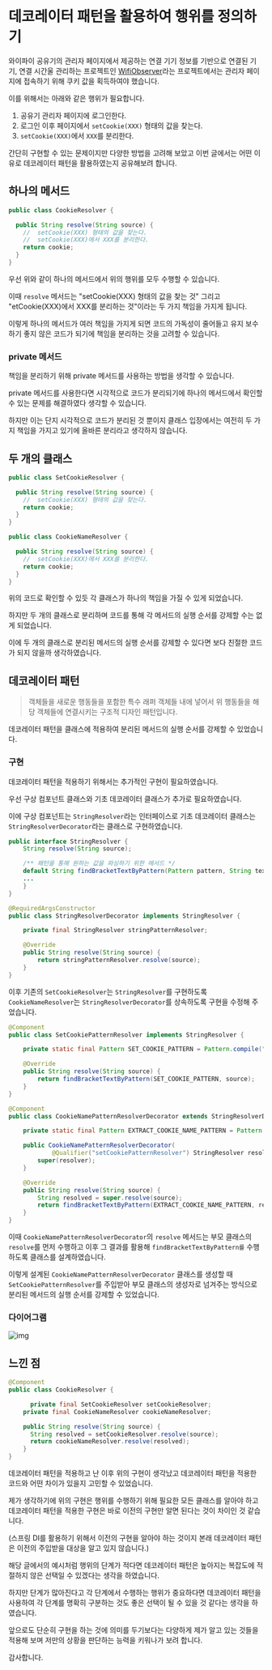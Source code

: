 # 데코레이터 패턴을 활용하여 행위를 정의하기

와이파이 공유기의 관리자 페이지에서 제공하는 연결 기기 정보를 기반으로 연결된 기기, 연결 시간울 관리하는 프로젝트인 [WifiObserver](https://github.com/belljun3395/WifiObserver?tab=readme-ov-file)라는 프로젝트에서는 관리자 페이지에 접속하기 위해 쿠키 값을 획득하여야 했습니다.

이를 위해서는 아래와 같은 행위가 필요합니다.

1.  공유기 관리자 페이지에 로그인한다.
2.  로그인 이후 페이지에서 `setCookie(XXX)` 형태의 값을 찾는다.
3.  `setCookie(XXX)`에서 `XXX`를 분리한다.

간단히 구현할 수 있는 문제이지만 다양한 방법을 고려해 보았고 이번 글에서는 어떤 이유로 데코레이터 패턴을 활용하였는지 공유해보려 합니다.



## 하나의 메서드

```java
public class CookieResolver {

  public String resolve(String source) {
    //  setCookie(XXX) 형태의 값을 찾는다.
    //  setCookie(XXX)에서 XXX를 분리한다.
    return cookie;
  } 
}
```

우선 위와 같이 하나의 메서드에서 위의 행위를 모두 수행할 수 있습니다.

이때 `resolve` 메서드는 "setCookie(XXX) 형태의 값을 찾는 것" 그리고 "etCookie(XXX)에서 XXX를 분리하는 것"이라는 두 가지 책임을 가지게 됩니다.

이렇게 하나의 메서드가 여러 책임을 가지게 되면 코드의 가독성이 줄어들고 유지 보수하기 좋지 않은 코드가 되기에 책임을 분리하는 것을 고려할 수 있습니다.



### private 메서드

책임을 분리하기 위해 private 메서드를 사용하는 방법을 생각할 수 있습니다.

private 메서드를 사용한다면 시각적으로 코드가 분리되기에 하나의 메서드에서 확인할 수 있는 문제를 해결하였다 생각할 수 있습니다.

하지만 이는 단지 시각적으로 코드가 분리된 것 뿐이지 클래스 입장에서는 여전히 두 가지 책임을 가지고 있기에 올바른 분리라고 생각하지 않습니다.



## 두 개의 클래스

```java
public class SetCookieResolver {

  public String resolve(String source) {
    //  setCookie(XXX) 형태의 값을 찾는다.
    return cookie;
  } 
}
```

```java
public class CookieNameResolver {

  public String resolve(String source) {
    //  setCookie(XXX)에서 XXX를 분리한다.
    return cookie;
  } 
}
```

위의 코드로 확인할 수 있듯 각 클래스가 하나의 책임을 가질 수 있게 되었습니다.

하지만 두 개의 클래스로 분리하며 코드를 통해 각 메서드의 실행 순서를 강제할 수는 없게 되었습니다.

이에 두 개의 클래스로 분리된 메서드의 실행 순서를 강제할 수 있다면 보다 친절한 코드가 되지 않을까 생각하였습니다.



## 데코레이터 패턴

> 객체들을 새로운 행동들을 포함한 특수 래퍼 객체들 내에 넣어서 위 행동들을 해당 객체들에 연결시키는 구조적 디자인 패턴입니다.

데코레이터 패턴을 클래스에 적용하여 분리된 메서드의 실행 순서를 강제할 수 있었습니다.



### 구현

데코레이터 패턴을 적용하기 위해서는 추가적인 구현이 필요하였습니다.

우선 구상 컴포넌트 클래스와 기초 데코레이터 클래스가 추가로 필요하였습니다.

이에 구상 컴포넌트는 `StringResolver`라는 인터페이스로 기초 데코레이터 클래스는 `StringResolverDecorator`라는 클래스로 구현하였습니다.

```java
public interface StringResolver {
    String resolve(String source);

    /** 패턴을 통해 원하는 값을 파싱하기 위한 메서드 */
    default String findBracketTextByPattern(Pattern pattern, String text) {
    ...
    }
}
```

```java
@RequiredArgsConstructor
public class StringResolverDecorator implements StringResolver {

    private final StringResolver stringPatternResolver;

    @Override
    public String resolve(String source) {
        return stringPatternResolver.resolve(source);
    }
}
```



이후 기존의 `SetCookieResolver`는 `StringResolver`를 구현하도록 `CookieNameResolver`는 `StringResolverDecorator`를 상속하도록 구현을 수정해 주었습니다.

```java
@Component
public class SetCookiePatternResolver implements StringResolver {

    private static final Pattern SET_COOKIE_PATTERN = Pattern.compile("setCookie\\('[^()]+'\\)");

    @Override
    public String resolve(String source) {
        return findBracketTextByPattern(SET_COOKIE_PATTERN, source);
    }
}
```

```java
@Component
public class CookieNamePatternResolverDecorator extends StringResolverDecorator {

    private static final Pattern EXTRACT_COOKIE_NAME_PATTERN = Pattern.compile("([^()]+)");

    public CookieNamePatternResolverDecorator(
            @Qualifier("setCookiePatternResolver") StringResolver resolver) {
        super(resolver);
    }

    @Override
    public String resolve(String source) {
        String resolved = super.resolve(source);
        return findBracketTextByPattern(EXTRACT_COOKIE_NAME_PATTERN, resolved).replace("\'", "");
    }
}
```

이때 `CookieNamePatternResolverDecorator`의 `resolve` 메서드는 부모 클래스의 `resolve`를 먼저 수행하고 이후 그 결과를 활용해 `findBracketTextByPattern를` 수행하도록 클래스를 설계하였습니다.

이렇게 설계된 `CookieNamePatternResolverDecorator` 클래스를 생성할 때 `SetCookiePatternResolver`를 주입받아 부모 클래스의 생성자로 넘겨주는 방식으로 분리된 메서드의 실행 순서를 강제할 수 있었습니다.



### 다이어그램

![img](https://blog.kakaocdn.net/dn/dyS22r/btsGwr3lq0j/wUArkW8iiFoE3ZntieTwKK/img.png)



## 느낀 점

```java
@Component
public class CookieResolver {

      private final SetCookieResolver setCookieResolver;
    private final CookieNameResolver cookieNameResolver;

    public String resolve(String source) {
      String resolved = setCookieResolver.resolve(source);
      return cookieNameResolver.resolve(resolved);
    }
}
```

데코레이터 패턴을 적용하고 난 이후 위의 구현이 생각났고 데코레이터 패턴을 적용한 코드와 어떤 차이가 있을지 고민할 수 있었습니다.

제가 생각하기에 위의 구현은 행위를 수행하기 위해 필요한 모든 클래스를 알아야 하고 데코레이터 패턴을 적용한 구현은 바로 이전의 구현만 알면 된다는 것이 차이인 것 같습니다.

(스프링 DI를 활용하기 위해서 이전의 구현을 알아야 하는 것이지 본래 데코레이터 패턴은 이전의 주입받을 대상을 알고 있지 않습니다.)



해당 글에서의 예시처럼 행위의 단계가 적다면 데코레이터 패턴은 높아지는 복잡도에 적절하지 않은 선택일 수 있겠다는 생각을 하였습니다.

하지만 단계가 많아진다고 각 단계에서 수행하는 행위가 중요하다면 데코레이터 패턴을 사용하여 각 단계를 명확히 구분하는 것도 좋은 선택이 될 수 있을 것 같다는 생각을 하였습니다.

앞으로도 단순히 구현을 하는 것에 의미를 두기보다는 다양하게 제가 알고 있는 것들을 적용해 보며 저만의 상황을 판단하는 능력을 키워나가 보려 합니다.

감사합니다.
